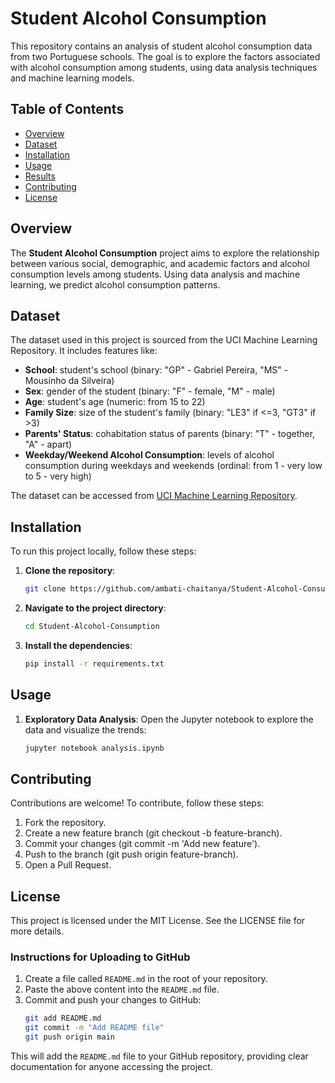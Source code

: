 # Student Alcohol Consumption

This repository contains an analysis of student alcohol consumption data from two Portuguese schools. The goal is to explore the factors associated with alcohol consumption among students, using data analysis techniques and machine learning models.

## Table of Contents

- [Overview](#overview)
- [Dataset](#dataset)
- [Installation](#installation)
- [Usage](#usage)
- [Results](#results)
- [Contributing](#contributing)
- [License](#license)

## Overview

The **Student Alcohol Consumption** project aims to explore the relationship between various social, demographic, and academic factors and alcohol consumption levels among students. Using data analysis and machine learning, we predict alcohol consumption patterns.

## Dataset

The dataset used in this project is sourced from the UCI Machine Learning Repository. It includes features like:

- **School**: student's school (binary: "GP" - Gabriel Pereira, "MS" - Mousinho da Silveira)
- **Sex**: gender of the student (binary: "F" - female, "M" - male)
- **Age**: student's age (numeric: from 15 to 22)
- **Family Size**: size of the student's family (binary: "LE3" if <=3, "GT3" if >3)
- **Parents' Status**: cohabitation status of parents (binary: "T" - together, "A" - apart)
- **Weekday/Weekend Alcohol Consumption**: levels of alcohol consumption during weekdays and weekends (ordinal: from 1 - very low to 5 - very high)

The dataset can be accessed from [UCI Machine Learning Repository](https://archive.ics.uci.edu/ml/datasets/Student+Alcohol+Consumption).

## Installation

To run this project locally, follow these steps:

1. **Clone the repository**:
    ```bash
    git clone https://github.com/ambati-chaitanya/Student-Alcohol-Consumption.git
    ```

2. **Navigate to the project directory**:
    ```bash
    cd Student-Alcohol-Consumption
    ```

3. **Install the dependencies**:
    ```bash
    pip install -r requirements.txt
    ```

## Usage

1. **Exploratory Data Analysis**:
   Open the Jupyter notebook to explore the data and visualize the trends:
   ```bash
   jupyter notebook analysis.ipynb

## Contributing

Contributions are welcome! To contribute, follow these steps:

1. Fork the repository.
2. Create a new feature branch (git checkout -b feature-branch).
3. Commit your changes (git commit -m 'Add new feature').
4. Push to the branch (git push origin feature-branch).
5. Open a Pull Request.

## License
This project is licensed under the MIT License. See the LICENSE file for more details.

### Instructions for Uploading to GitHub

1. Create a file called `README.md` in the root of your repository.
2. Paste the above content into the `README.md` file.
3. Commit and push your changes to GitHub:
    ```bash
    git add README.md
    git commit -m "Add README file"
    git push origin main
    ```

This will add the `README.md` file to your GitHub repository, providing clear documentation for anyone accessing the project.
